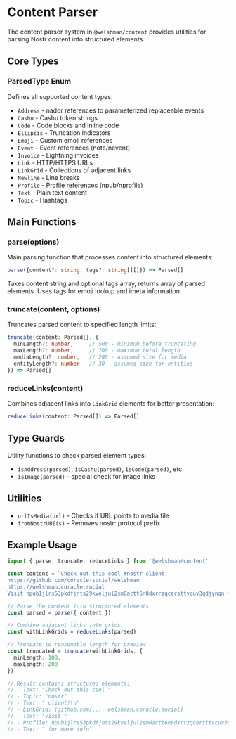 # Content Parser

The content parser system in `@welshman/content` provides utilities for parsing Nostr content into structured elements.

## Core Types

### ParsedType Enum

Defines all supported content types:
- `Address` - naddr references to parameterized replaceable events
- `Cashu` - Cashu token strings
- `Code` - Code blocks and inline code
- `Ellipsis` - Truncation indicators
- `Emoji` - Custom emoji references
- `Event` - Event references (note/nevent)
- `Invoice` - Lightning invoices
- `Link` - HTTP/HTTPS URLs
- `LinkGrid` - Collections of adjacent links
- `Newline` - Line breaks
- `Profile` - Profile references (npub/nprofile)
- `Text` - Plain text content
- `Topic` - Hashtags

## Main Functions

### parse(options)

Main parsing function that processes content into structured elements:

```typescript
parse({content?: string, tags?: string[][]}) => Parsed[]
```

Takes content string and optional tags array, returns array of parsed elements. Uses tags for emoji lookup and imeta information.

### truncate(content, options)

Truncates parsed content to specified length limits:

```typescript
truncate(content: Parsed[], {
  minLength?: number,     // 500 - minimum before truncating
  maxLength?: number,     // 700 - maximum total length
  mediaLength?: number,   // 200 - assumed size for media
  entityLength?: number   // 30 - assumed size for entities
}) => Parsed[]
```

### reduceLinks(content)

Combines adjacent links into `LinkGrid` elements for better presentation:

```typescript
reduceLinks(content: Parsed[]) => Parsed[]
```

## Type Guards

Utility functions to check parsed element types:
- `isAddress(parsed)`, `isCashu(parsed)`, `isCode(parsed)`, etc.
- `isImage(parsed)` - special check for image links

## Utilities

- `urlIsMedia(url)` - Checks if URL points to media file
- `fromNostrURI(s)` - Removes nostr: protocol prefix

## Example Usage

```typescript
import { parse, truncate, reduceLinks } from '@welshman/content'

const content = `Check out this cool #nostr client!
https://github.com/coracle-social/welshman
https://welshman.coracle.social
Visit npub1jlrs53pkdfjnts29kveljul2sm0actt6n8dxrrzqcersttvcuv3qdjynqn for more info`

// Parse the content into structured elements
const parsed = parse({ content })

// Combine adjacent links into grids
const withLinkGrids = reduceLinks(parsed)

// Truncate to reasonable length for preview
const truncated = truncate(withLinkGrids, {
  minLength: 100,
  maxLength: 200
})

// Result contains structured elements:
// - Text: "Check out this cool "
// - Topic: "nostr"
// - Text: " client!\n"
// - LinkGrid: [github.com/..., welshman.coracle.social]
// - Text: "Visit "
// - Profile: npub1jlrs53pkdfjnts29kveljul2sm0actt6n8dxrrzqcersttvcuv3qdjynqn
// - Text: " for more info"
```
